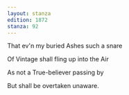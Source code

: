 ```yaml
---
layout: stanza
edition: 1872
stanza: 92
---
```


That ev'n my buried Ashes such a snare

Of Vintage shall fling up into the Air

As not a True-believer passing by

But shall be overtaken unaware.